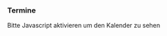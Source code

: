 ### Termine

<div id="drcal" class="table-responsive"></div>
<div id="popup"></div>
<script type="text/javascript">
  var popup = $("#popup").dialog({ autoOpen: false, width: 150});
  $.get("data/ffw.eisolzried@gmail.com.ics").then(buildCal);

  function buildCal(data) {
    var jCal = ICAL.parse(data);
    var comp = new ICAL.Component(jCal);
    var vevents = comp.getAllSubcomponents('vevent');
    var cal = drcal({
      'weekdays': ['Sonntag', 'Montag', 'Dienstag', 'Mittwoch', 'Donnerstag', 'Freitag', 'Samstag'],
      'months': ['Januar', 'Februar', 'März', 'April', 'Mai', 'Juni',
        'Juli', 'August', 'September', 'Oktober', 'November', 'Dezember'
      ],
      'startDay': 1
    });
    cal.addEventListener('drcal.renderDay', function(event) {
      var dayNum = document.createElement('div');
      dayNum.className = 'daynum';
      dayNum.appendChild(document.createTextNode(event.detail.date.getDate()));
      event.detail.element.appendChild(dayNum);
      var time = ICAL.Time.fromJSDate(event.detail.date);
      for (var k in vevents) {
        var ev = new ICAL.Event(vevents[k]);
        var expand = ev.iterator(time);
        var next = expand.next();
        if (next.compare(time) == 0) {
          var dayEvent = document.createElement('div');
          dayEvent.className = 'dayevent';
          dayEvent.appendChild(document.createTextNode(ev.summary));
          event.detail.element.appendChild(dayEvent);
        }
      }
    });
    cal.changeMonth(new Date());
    cal.addEventListener('click', function(event) {
      if (event.target.tagName == 'DIV') {
        var time = ICAL.Time.fromDateString(event.target.parentNode.getAttribute("date"));
        for (var k in vevents) {
          var ev = new ICAL.Event(vevents[k]);
          var expand = ev.iterator(time);
          var next = expand.next();
          if (next.compare(time) == 0) {
            popup.html(ev.description + " im " + ev.location + " am " + ev.startDate.toString());
            popup.dialog("option", "title", ev.summary);
            popup.dialog("option", "position", { my: "left bottom", at: "right top", of: event.target });
            popup.dialog("open");
            break;
          }
        }
      }
    });
    var buttons = cal.querySelectorAll('button');
    for (var i = 0; i < buttons.length; i++) {
      buttons[i].classList.add('btn');
    }
    document.getElementById('drcal').appendChild(cal);
  }
</script>
<noscript>Bitte Javascript aktivieren um den Kalender zu sehen</noscript>

